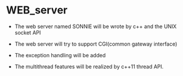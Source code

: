 # WEB_server

* The web server named SONNIE will be wrote by c++ and the UNIX socket API

* The web server will try to support CGI(common gateway interface)

* The exception handling will be added

* The multithread features will be realized by c++11 thread API.
